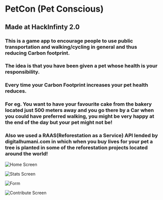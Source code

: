 # PetCon (Pet Conscious)

## Made at HackInfinty 2.0

### This is a game app to encourage people to use public transportation and walking/cycling in general and thus reducing Carbon footprint.

### The idea is that you have been given a pet whose health is your responsibility. 

### Every time your Carbon Footprint increases your pet health reduces. 

### For eg. You want to have your favourite cake from the bakery located just 500 meters away and you go there by a Car when you could have preferred walking, you might be very happy at the end of the day but your pet might not be!

### Also we used a RAAS(Reforestation as a Service) API lended by digitalhumani.com in which when you buy lives for your pet a tree is planted in some of the reforestation projects located around the world!

![Home Screen](https://drive.google.com/file/d/14xG4UwcECIyXwrH3d1a6VjtPc8mva5J6/view?usp=drivesdk)

![Stats Screen](https://drive.google.com/file/d/14qUu-svvPAqV3DqW44QMmdBHPTtsLiAo/view?usp=drivesdk)

![Form](https://drive.google.com/file/d/14wt6gSPWnCzcXNS5ggOSTY-5lH-GZ-rN/view?usp=drivesdk)

![Contribute Screen](https://drive.google.com/file/d/14rzLAQo9BHecoiwi7QIATZn-uQF16tIC/view?usp=drivesdk)
